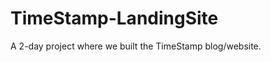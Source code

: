 TimeStamp-LandingSite
=====================

A 2-day project where we built the TimeStamp blog/website. 

